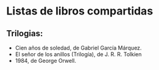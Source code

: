 # Listas de libros compartidas
## Trilogias:
- Cien años de soledad, de Gabriel García Márquez.
- El señor de los anillos (Trilogía), de J. R. R. Tolkien
- 1984, de George Orwell.

     
